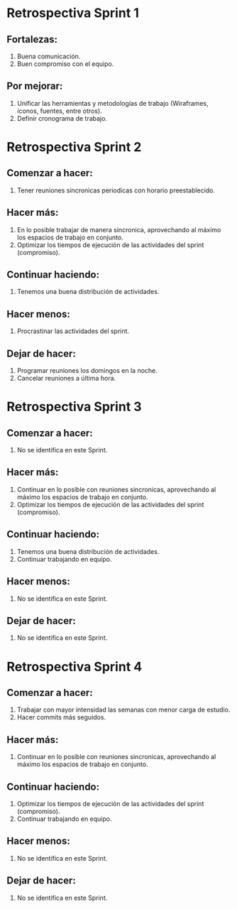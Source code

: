 # Retrospectiva Sprint 1  

## Fortalezas:  
1. Buena comunicación.  
2. Buen compromiso con el equipo.  

## Por mejorar:  
1. Unificar las herramientas y metodologías de trabajo (Wiraframes, íconos, fuentes, entre otros).  
2. Definir cronograma de trabajo.  

# Retrospectiva Sprint 2    

## Comenzar a hacer:  
1. Tener reuniones sincronicas periodicas con horario preestablecido.   

## Hacer más:  
1. En lo posible trabajar de manera sincronica, aprovechando al máximo los espacios de trabajo en conjunto.  
2. Optimizar los tiempos de ejecución de las actividades del sprint (compromiso).  

## Continuar haciendo:  
1. Tenemos una buena distribución de actividades.     

## Hacer menos:  
1. Procrastinar las actividades del sprint.  

## Dejar de hacer:  
1. Programar reuniones los domingos en la noche.  
2. Cancelar reuniones a última hora. 

# Retrospectiva Sprint 3    

## Comenzar a hacer:  
1. No se identifica en este Sprint.   

## Hacer más:  
1. Continuar en lo posible con reuniones sincronicas, aprovechando al máximo los espacios de trabajo en conjunto.  
2. Optimizar los tiempos de ejecución de las actividades del sprint (compromiso).  

## Continuar haciendo:  
1. Tenemos una buena distribución de actividades.  
2. Continuar trabajando en equipo.       

## Hacer menos:  
1. No se identifica en este Sprint.  

## Dejar de hacer:  
1. No se identifica en este Sprint.  

# Retrospectiva Sprint 4    

## Comenzar a hacer:  
1. Trabajar con mayor intensidad las semanas con menor carga de estudio. 
2. Hacer commits más seguidos.  

## Hacer más:  
1. Continuar en lo posible con reuniones sincronicas, aprovechando al máximo los espacios de trabajo en conjunto.   

## Continuar haciendo:  
1. Optimizar los tiempos de ejecución de las actividades del sprint (compromiso).  
2. Continuar trabajando en equipo.       

## Hacer menos:  
1. No se identifica en este Sprint.  

## Dejar de hacer:  
1. No se identifica en este Sprint.  
